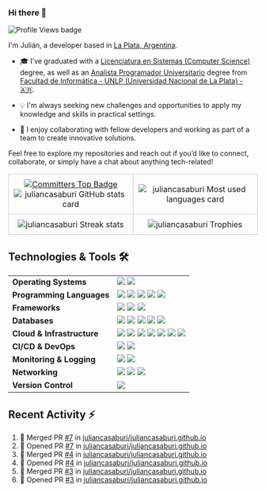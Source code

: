 ### Hi there 👋

![Profile Views badge](https://komarev.com/ghpvc/?username=juliancasaburi)

I'm Julián, a developer based in [La Plata, Argentina](https://www.google.com/maps/place/La+Plata,+Buenos+Aires+Province/@-34.9205233,-57.9881898,13z/data=!3m1!4b1!4m5!3m4!1s0x95a2e62b1f0085a1:0xbcfc44f0547312e3!8m2!3d-34.9204948!4d-57.9535657).

-  🎓 I’ve graduated with a [Licenciatura en Sistemas (Computer Science)](https://www.info.unlp.edu.ar/carreras-gradoarticulo/plan-2015-licenciatura-en-sistema/) degree, as well as an [Analista Programador Universitario](https://www.info.unlp.edu.ar/carreras-gradoarticulo/plan-2015-analista-programador-universitario-nuevo/) degree from [Facultad de Informática - UNLP (Universidad Nacional de La Plata) - 🇦🇷](https://www.info.unlp.edu.ar/).

- 💡 I'm always seeking new challenges and opportunities to apply my knowledge and skills in practical settings.

- 👥 I enjoy collaborating with fellow developers and working as part of a team to create innovative solutions.

Feel free to explore my repositories and reach out if you’d like to connect, collaborate, or simply have a chat about anything tech-related!

<!DOCTYPE html>
<html>
<head>
</head>
<body>
    <table style="width: 100%; border-collapse: collapse;">
        <tr>
            <td style="width: 25%; padding: 10px; border: 1px solid #ccc;" align="center">
                <a href="https://user-badge.committers.top/argentina/juliancasaburi">
                    <img src="https://user-badge.committers.top/argentina/juliancasaburi.svg" alt="Committers Top Badge" />
                </a>
                <picture>
                    <source 
                        srcset="https://github-readme-stats.vercel.app/api?username=juliancasaburi&show_icons=true&include_all_commits=true&count_private=true&theme=github_dark"
                        media="(prefers-color-scheme: dark)"
                    />
                    <source
                        srcset="https://github-readme-stats.vercel.app/api?username=juliancasaburi&show_icons=true&theme=default"
                        media="(prefers-color-scheme: light), (prefers-color-scheme: no-preference)"
                    />
                    <img src="https://github-readme-stats.vercel.app/api?username=juliancasaburi&show_icons=true&theme=default" alt="juliancasaburi GitHub stats card"/>
                </picture>
            </td>
            <td style="width: 25%; padding: 10px; border: 1px solid #ccc;" align="center">
                <picture>
                    <source 
                        srcset="https://github-readme-stats.vercel.app/api/top-langs/?username=juliancasaburi&layout=compact&theme=github_dark"
                        media="(prefers-color-scheme: dark)"
                    />
                    <source
                        srcset="https://github-readme-stats.vercel.app/api/top-langs/?username=juliancasaburi&layout=compact&theme=default"
                        media="(prefers-color-scheme: light), (prefers-color-scheme: no-preference)"
                    />
                    <img src="https://github-readme-stats.vercel.app/api/top-langs/?username=juliancasaburi&layout=compact&theme=default" alt="juliancasaburi Most used languages card"/>
                </picture>
            </td>
        </tr>
        <tr>
            <td style="width: 25%; padding: 10px; border: 1px solid #ccc;" align="center">
                <picture>
                    <source 
                        srcset="https://github-readme-streak-stats.herokuapp.com/?user=juliancasaburi&theme=github-dark-blue"
                        media="(prefers-color-scheme: dark)"
                    />
                    <source
                        srcset="https://github-readme-streak-stats.herokuapp.com/?user=juliancasaburi"
                        media="(prefers-color-scheme: light), (prefers-color-scheme: no-preference)"
                    />
                    <img src="https://github-readme-streak-stats.herokuapp.com/?user=juliancasaburi" alt="juliancasaburi Streak stats"/>
                </picture>
            </td>
            <td style="width: 25%; padding: 10px; border: 1px solid #ccc;" align="center">
                <picture>
                    <source 
                        srcset="https://github-profile-trophy.vercel.app/?username=juliancasaburi&theme=darkhub&column=4"
                        media="(prefers-color-scheme: dark)"
                    />
                    <source
                        srcset="https://github-profile-trophy.vercel.app/?username=juliancasaburi&column=4"
                        media="(prefers-color-scheme: light), (prefers-color-scheme: no-preference)"
                    />
                    <img src="https://github-profile-trophy.vercel.app/?username=juliancasaburi&column=4" alt="juliancasaburi Trophies"/>
                </picture>
            </td>
        </tr>
    </table>
</body>
</html>

## Technologies & Tools 🛠️

<table>
  <tr>
    <td><strong>Operating Systems</strong></td>
    <td>
      <img src="https://img.shields.io/badge/-Linux-black?logo=linux" />
      <img src="https://img.shields.io/badge/-Windows-black?logo=windows" />
    </td>
  </tr>
  <tr>
    <td><strong>Programming Languages</strong></td>
    <td>
      <img src="https://img.shields.io/badge/-JavaScript-black?logo=javascript" />
      <img src="https://img.shields.io/badge/-Java-black?logo=openjdk" />
      <img src="https://img.shields.io/badge/-PHP-black?logo=php" />
      <img src="https://img.shields.io/badge/-Python-black?logo=python" />
      <img src="https://img.shields.io/badge/-Bash-black?logo=gnubash" />
    </td>
  </tr>
  <tr>
    <td><strong>Frameworks</strong></td>
    <td>
      <img src="https://img.shields.io/badge/-Spring%20Boot-black?logo=springboot" />
      <img src="https://img.shields.io/badge/-Laravel-black?logo=laravel" />
      <img src="https://img.shields.io/badge/-Express.js-black?logo=express" />
    </td>
  </tr>
  <tr>
    <td><strong>Databases</strong></td>
    <td>
      <img src="https://img.shields.io/badge/-MySQL-black?logo=mysql" />
      <img src="https://img.shields.io/badge/-PostgreSQL-black?logo=postgresql" />
      <img src="https://img.shields.io/badge/-CockroachDB-black?logo=Cockroach%20Labs" />
      <img src="https://img.shields.io/badge/-MongoDB-black?logo=mongodb" />
      <img src="https://img.shields.io/badge/-Redis-black?logo=redis" />
    </td>
  </tr>
  <tr>
    <td><strong>Cloud & Infrastructure</strong></td>
    <td>
      <img src="https://img.shields.io/badge/-AWS-black?logo=amazonwebservices&logoColor=white" />
      <img src="https://img.shields.io/badge/-AWS%20S3-black?logo=amazons3" />
      <img src="https://img.shields.io/badge/-AWS%20Lambda-black?logo=aws-lambda" />
      <img src="https://img.shields.io/badge/-AWS%20EC2-black?logo=amazonwebservices&logoColor=white" />
      <img src="https://img.shields.io/badge/-Docker-black?logo=docker" />
      <img src="https://img.shields.io/badge/-Kubernetes-black?logo=kubernetes" />
      <img src="https://img.shields.io/badge/-Nginx-black?logo=nginx" />
    </td>
  </tr>
  <tr>
    <td><strong>CI/CD & DevOps</strong></td>
    <td>
      <img src="https://img.shields.io/badge/-GitHub%20Actions-black?logo=githubactions" />
      <img src="https://img.shields.io/badge/-AWS%20CloudFormation-black?logo=amazonwebservices&logoColor=white" />
    </td>
  </tr>
  <tr>
    <td><strong>Monitoring & Logging</strong></td>
    <td>
      <img src="https://img.shields.io/badge/-Prometheus-black?logo=prometheus" />
      <img src="https://img.shields.io/badge/-Grafana-black?logo=grafana" />
    </td>
  </tr>
  <tr>
    <td><strong>Networking</strong></td>
    <td>
      <img src="https://img.shields.io/badge/-TCP%2FIP-black?logo=networking" />
      <img src="https://img.shields.io/badge/-WebSocket-black?logo=websocket" />
      <img src="https://img.shields.io/badge/-DNS-black?logo=dns" />
    </td>
  </tr>
  <tr>
    <td><strong>Version Control</strong></td>
    <td>
      <img src="https://img.shields.io/badge/-Git-black?logo=git" />
    </td>
  </tr>
</table>

## Recent Activity :zap:
<!--START_SECTION:activity-->
1. 🎉 Merged PR [#7](https://github.com/juliancasaburi/juliancasaburi.github.io/pull/7) in [juliancasaburi/juliancasaburi.github.io](https://github.com/juliancasaburi/juliancasaburi.github.io)
2. 💪 Opened PR [#7](https://github.com/juliancasaburi/juliancasaburi.github.io/pull/7) in [juliancasaburi/juliancasaburi.github.io](https://github.com/juliancasaburi/juliancasaburi.github.io)
3. 🎉 Merged PR [#4](https://github.com/juliancasaburi/juliancasaburi.github.io/pull/4) in [juliancasaburi/juliancasaburi.github.io](https://github.com/juliancasaburi/juliancasaburi.github.io)
4. 💪 Opened PR [#4](https://github.com/juliancasaburi/juliancasaburi.github.io/pull/4) in [juliancasaburi/juliancasaburi.github.io](https://github.com/juliancasaburi/juliancasaburi.github.io)
5. 🎉 Merged PR [#3](https://github.com/juliancasaburi/juliancasaburi.github.io/pull/3) in [juliancasaburi/juliancasaburi.github.io](https://github.com/juliancasaburi/juliancasaburi.github.io)
6. 💪 Opened PR [#3](https://github.com/juliancasaburi/juliancasaburi.github.io/pull/3) in [juliancasaburi/juliancasaburi.github.io](https://github.com/juliancasaburi/juliancasaburi.github.io)
<!--END_SECTION:activity-->
